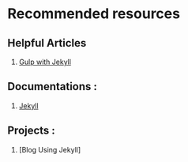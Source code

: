 # Recommended resources

## Helpful Articles
1. [Gulp with Jekyll](https://aaronlasseigne.com/2016/02/03/using-gulp-with-jekyll/)

## Documentations :
1. [Jekyll](http://jekyllrb.com/) 

## Projects : 
1. [Blog Using Jekyll]
